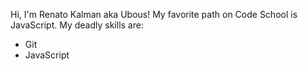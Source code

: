 Hi, I'm Renato Kalman aka Ubous!
My favorite path on Code School is JavaScript.
My deadly skills are:
* Git
* JavaScript
